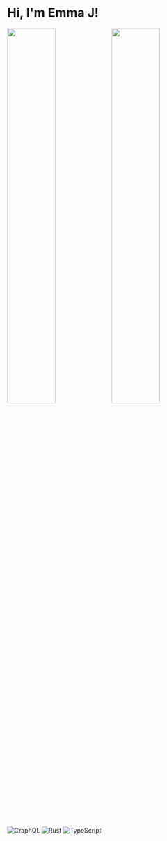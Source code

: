# Hi, I'm Emma J!

<img align="left" width="47%" src="https://github-readme-stats.vercel.app/api?username=EJunger&show_icons=true&theme=cobalt"/>
<img align="left" width="47%" src="https://github-readme-stats.vercel.app/api/top-langs/?username=EJunger&theme=cobalt&layout=compact&exclude_repo=COMP3104&langs_count=10&)](https://github.com/anuraghazra/github-readme-stats"/>

![GraphQL](https://img.shields.io/badge/-GraphQL-E10098?style=for-the-badge&logo=graphql&logoColor=white)
![Rust](https://img.shields.io/badge/rust-%23000000.svg?style=for-the-badge&logo=rust&logoColor=white)
![TypeScript](https://img.shields.io/badge/typescript-%23007ACC.svg?style=for-the-badge&logo=typescript&logoColor=white)


